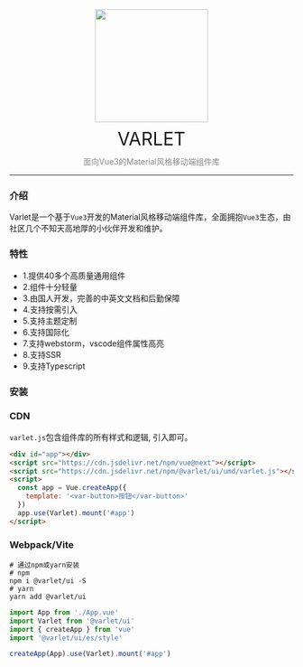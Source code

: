 <div align="center">
  <a href="https://varlet.gitee.io/varlet-ui/">
   <img src="https://varlet.gitee.io/varlet-ui/varlet_icon.png" width="200" style="display: block; margin-bottom: 10px;">
  </a>
  <div style="font-size: 32px; margin-top: 10px; text-align: center">VARLET</div>
  <div style="color: #888; font-size: 14px; margin-top: 10px; text-align: center">
    面向Vue3的Material风格移动端组件库
  </div>
</div>

---

### 介绍

Varlet是一个基于`Vue3`开发的Material风格移动端组件库，全面拥抱`Vue3`生态，由社区几个不知天高地厚的小伙伴开发和维护。

### 特性
- 1.提供40多个高质量通用组件
- 2.组件十分轻量
- 3.由国人开发，完善的中英文文档和后勤保障
- 4.支持按需引入
- 5.支持主题定制
- 6.支持国际化
- 7.支持webstorm，vscode组件属性高亮
- 8.支持SSR
- 9.支持Typescript

### 安装

### CDN
`varlet.js`包含组件库的所有样式和逻辑, 引入即可。

```html
<div id="app"></div>
<script src="https://cdn.jsdelivr.net/npm/vue@next"></script>
<script src="https://cdn.jsdelivr.net/npm/@varlet/ui/umd/varlet.js"></script>
<script>
  const app = Vue.createApp({
    template: '<var-button>按钮</var-button>'
  })
  app.use(Varlet).mount('#app')
</script>
```

### Webpack/Vite
```shell
# 通过npm或yarn安装
# npm
npm i @varlet/ui -S
# yarn
yarn add @varlet/ui
```

```js
import App from './App.vue'
import Varlet from '@varlet/ui'
import { createApp } from 'vue'
import '@varlet/ui/es/style'

createApp(App).use(Varlet).mount('#app')
```

